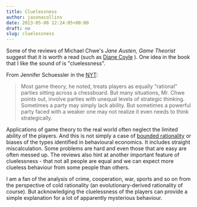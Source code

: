 ```yaml
---
title: Cluelessness
author: jasonacollins
date: 2013-05-08 12:24:05+00:00
draft: no
slug: cluelessness
---
```


Some of the reviews of Michael Chwe's *Jane Austen, Game Theorist* suggest that it is worth a read (such as [Diane Coyle](http://www.enlightenmenteconomics.com/blog/index.php/2013/05/a-better-game-theorist/) ). One idea in the book that I like the sound of is "cluelessness".

From Jennifer Schuessler in the [NYT](http://www.nytimes.com/2013/04/23/books/michael-chwe-author-sees-jane-austen-as-game-theorist.html?pagewanted=all):

>Most game theory, he noted, treats players as equally “rational” parties sitting across a chessboard. But many situations, Mr. Chwe points out, involve parties with unequal levels of strategic thinking. Sometimes a party may simply lack ability. But sometimes a powerful party faced with a weaker one may not realize it even needs to think strategically.

Applications of game theory to the real world often neglect the limited ability of the players. And this is not simply a case of [bounded rationality](http://en.wikipedia.org/wiki/Bounded_rationality) or biases of the types identified in behavioural economics. It includes straight miscalculation. Some problems are hard and even those that are easy are often messed up. The reviews also hint at another important feature of cluelessness - that not all people are equal and we can expect more clueless behaviour from some people than others.

I am a fan of the analysis of crime, cooperation, war, sports and so on from the perspective of cold rationality (an evolutionary-derived rationality of course). But acknowledging the cluelessness of the players can provide a simple explanation for a lot of apparently mysterious behaviour.
